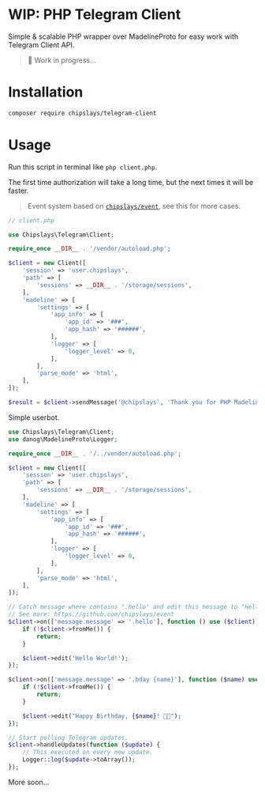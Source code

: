 # WIP: PHP Telegram Client

Simple & scalable PHP wrapper over MadelineProto for easy work with Telegram Client API.

> 👷 Work in progress...

# Installation

```bash
composer require chipslays/telegram-client
```

# Usage

Run this script in terminal like `php client.php`.

The first time authorization will take a long time, but the next times it will be faster.

> Event system based on [`chipslays/event`](https://github.com/chipslays/event), see this for more cases.

```php
// client.php

use Chipslays\Telegram\Client;

require_once __DIR__ . '/vendor/autoload.php';

$client = new Client([
    'session' => 'user.chipslays',
    'path' => [
        'sessions' => __DIR__ . '/storage/sessions',
    ],
    'madeline' => [
        'settings' => [
            'app_info' => [
                'app_id' => '###',
                'app_hash' => '######',
            ],
            'logger' => [
                'logger_level' => 0,
            ],
        ],
        'parse_mode' => 'html',
    ],
]);

$result = $client->sendMessage('@chipslays', 'Thank you for PHP MadelineProto wrapper! <3');
```

Simple userbot.

```php
use Chipslays\Telegram\Client;
use danog\MadelineProto\Logger;

require_once __DIR__ . '/../vendor/autoload.php';

$client = new Client([
    'session' => 'user.chipslays',
    'path' => [
        'sessions' => __DIR__ . '/storage/sessions',
    ],
    'madeline' => [
        'settings' => [
            'app_info' => [
                'app_id' => '###',
                'app_hash' => '######',
            ],
            'logger' => [
                'logger_level' => 0,
            ],
        ],
        'parse_mode' => 'html',
    ],
]);

// Catch message where contains ".hello" and edit this message to "Hello World!"
// See more: https://github.com/chipslays/event
$client->on(['message.message' => '.hello'], function () use ($client) {
    if (!$client->fromMe()) {
        return;
    }

    $client->edit('Hello World!');
});

$client->on(['message.message' => '.bday {name}'], function ($name) use ($client) {
    if (!$client->fromMe()) {
        return;
    }

    $client->edit("Happy Birthday, {$name}! 🎉🎂");
});

// Start polling Telegram updates. 
$client->handleUpdates(function ($update) {
    // This executed on every new update.
    Logger::log($update->toArray());
});
```

More soon...
